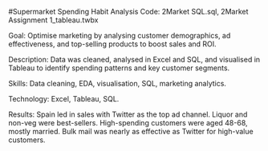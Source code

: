#Supermarket Spending Habit Analysis
Code: 2Market SQL.sql, 2Market Assignment 1_tableau.twbx

Goal: Optimise marketing by analysing customer demographics, ad effectiveness, and top-selling products to boost sales and ROI.

Description: Data was cleaned, analysed in Excel and SQL, and visualised in Tableau to identify spending patterns and key customer segments.

Skills: Data cleaning, EDA, visualisation, SQL, marketing analytics.

Technology: Excel, Tableau, SQL.

Results: Spain led in sales with Twitter as the top ad channel. Liquor and non-veg were best-sellers. High-spending customers were aged 48-68, mostly married. Bulk mail was nearly as effective as Twitter for high-value customers.


